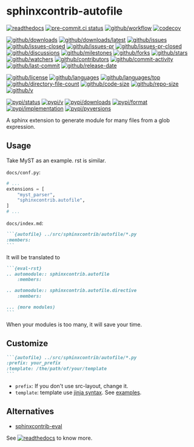 # sphinxcontrib-autofile

[![readthedocs](https://shields.io/readthedocs/sphinxcontrib-autofile)](https://sphinx-contrib-autofile.readthedocs.io)
[![pre-commit.ci status](https://results.pre-commit.ci/badge/github/sphinx-contrib/autofile/main.svg)](https://results.pre-commit.ci/latest/github/sphinx-contrib/autofile/main)
[![github/workflow](https://github.com/sphinx-contrib/autofile/actions/workflows/main.yml/badge.svg)](https://github.com/sphinx-contrib/autofile/actions)
[![codecov](https://codecov.io/gh/sphinx-contrib/autofile/branch/main/graph/badge.svg)](https://codecov.io/gh/sphinx-contrib/autofile)

[![github/downloads](https://shields.io/github/downloads/sphinx-contrib/autofile/total)](https://github.com/sphinx-contrib/autofile/releases)
[![github/downloads/latest](https://shields.io/github/downloads/sphinx-contrib/autofile/latest/total)](https://github.com/sphinx-contrib/autofile/releases/latest)
[![github/issues](https://shields.io/github/issues/sphinx-contrib/autofile)](https://github.com/sphinx-contrib/autofile/issues)
[![github/issues-closed](https://shields.io/github/issues-closed/sphinx-contrib/autofile)](https://github.com/sphinx-contrib/autofile/issues?q=is%3Aissue+is%3Aclosed)
[![github/issues-pr](https://shields.io/github/issues-pr/sphinx-contrib/autofile)](https://github.com/sphinx-contrib/autofile/pulls)
[![github/issues-pr-closed](https://shields.io/github/issues-pr-closed/sphinx-contrib/autofile)](https://github.com/sphinx-contrib/autofile/pulls?q=is%3Apr+is%3Aclosed)
[![github/discussions](https://shields.io/github/discussions/sphinx-contrib/autofile)](https://github.com/sphinx-contrib/autofile/discussions)
[![github/milestones](https://shields.io/github/milestones/all/sphinx-contrib/autofile)](https://github.com/sphinx-contrib/autofile/milestones)
[![github/forks](https://shields.io/github/forks/sphinx-contrib/autofile)](https://github.com/sphinx-contrib/autofile/network/members)
[![github/stars](https://shields.io/github/stars/sphinx-contrib/autofile)](https://github.com/sphinx-contrib/autofile/stargazers)
[![github/watchers](https://shields.io/github/watchers/sphinx-contrib/autofile)](https://github.com/sphinx-contrib/autofile/watchers)
[![github/contributors](https://shields.io/github/contributors/sphinx-contrib/autofile)](https://github.com/sphinx-contrib/autofile/graphs/contributors)
[![github/commit-activity](https://shields.io/github/commit-activity/w/sphinx-contrib/autofile)](https://github.com/sphinx-contrib/autofile/graphs/commit-activity)
[![github/last-commit](https://shields.io/github/last-commit/sphinx-contrib/autofile)](https://github.com/sphinx-contrib/autofile/commits)
[![github/release-date](https://shields.io/github/release-date/sphinx-contrib/autofile)](https://github.com/sphinx-contrib/autofile/releases/latest)

[![github/license](https://shields.io/github/license/sphinx-contrib/autofile)](https://github.com/sphinx-contrib/autofile/blob/main/LICENSE)
[![github/languages](https://shields.io/github/languages/count/sphinx-contrib/autofile)](https://github.com/sphinx-contrib/autofile)
[![github/languages/top](https://shields.io/github/languages/top/sphinx-contrib/autofile)](https://github.com/sphinx-contrib/autofile)
[![github/directory-file-count](https://shields.io/github/directory-file-count/sphinx-contrib/autofile)](https://github.com/sphinx-contrib/autofile)
[![github/code-size](https://shields.io/github/languages/code-size/sphinx-contrib/autofile)](https://github.com/sphinx-contrib/autofile)
[![github/repo-size](https://shields.io/github/repo-size/sphinx-contrib/autofile)](https://github.com/sphinx-contrib/autofile)
[![github/v](https://shields.io/github/v/release/sphinx-contrib/autofile)](https://github.com/sphinx-contrib/autofile)

[![pypi/status](https://shields.io/pypi/status/sphinxcontrib-autofile)](https://pypi.org/project/sphinxcontrib-autofile/#description)
[![pypi/v](https://shields.io/pypi/v/sphinxcontrib-autofile)](https://pypi.org/project/sphinxcontrib-autofile/#history)
[![pypi/downloads](https://shields.io/pypi/dd/sphinxcontrib-autofile)](https://pypi.org/project/sphinxcontrib-autofile/#files)
[![pypi/format](https://shields.io/pypi/format/sphinxcontrib-autofile)](https://pypi.org/project/sphinxcontrib-autofile/#files)
[![pypi/implementation](https://shields.io/pypi/implementation/sphinxcontrib-autofile)](https://pypi.org/project/sphinxcontrib-autofile/#files)
[![pypi/pyversions](https://shields.io/pypi/pyversions/sphinxcontrib-autofile)](https://pypi.org/project/sphinxcontrib-autofile/#files)

A sphinx extension to generate module for many files from a glob expression.

## Usage

Take MyST as an example. rst is similar.

`docs/conf.py`:

```python
# ...
extensions = [
    "myst_parser",
    "sphinxcontrib.autofile",
]
# ...
```

`docs/index.md`:

````markdown
```{autofile} ../src/sphinxcontrib/autofile/*.py
:members:
```
````

It will be translated to

````markdown
```{eval-rst}
.. automodule:: sphinxcontrib.autofile
    :members:

.. automodule:: sphinxcontrib.autofile.directive
    :members:

... (more modules)
```
````

When your modules is too many, it will save your time.

## Customize

````markdown
```{autofile} ../src/sphinxcontrib/autofile/*.py
:prefix: your_prefix
:template: /the/path/of/your/template
```
````

- `prefix`: If you don't use src-layout, change it.
- `template`: template use
  [jinja syntax](https://docs.jinkan.org/docs/jinja2/templates.html).
  See
  [examples](https://github.com/sphinx-contrib/autofile/tree/main/src/sphinxcontrib/autofile/assets/jinja2).

## Alternatives

- [sphinxcontrib-eval](https://github.com/sphinx-contrib/eval#generate-api-document)

See
[![readthedocs](https://shields.io/readthedocs/sphinxcontrib-autofile)](https://sphinxcontrib-autofile.readthedocs.io)
to know more.
